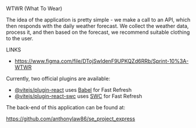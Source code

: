 WTWR (What To Wear)

The idea of the application is pretty simple - we make a call to an API, which then responds with the daily weather forecast. We collect the weather data, process it, and then based on the forecast, we recommend suitable clothing to the user.

LINKS

- https://www.figma.com/file/DTojSwldenF9UPKQZd6RRb/Sprint-10%3A-WTWR

Currently, two official plugins are available:

- [@vitejs/plugin-react](https://github.com/vitejs/vite-plugin-react/blob/main/packages/plugin-react/README.md) uses [Babel](https://babeljs.io/) for Fast Refresh
- [@vitejs/plugin-react-swc](https://github.com/vitejs/vite-plugin-react-swc) uses [SWC](https://swc.rs/) for Fast Refresh

The back-end of this application can be found at:

https://github.com/anthonylaw86/se_project_express

